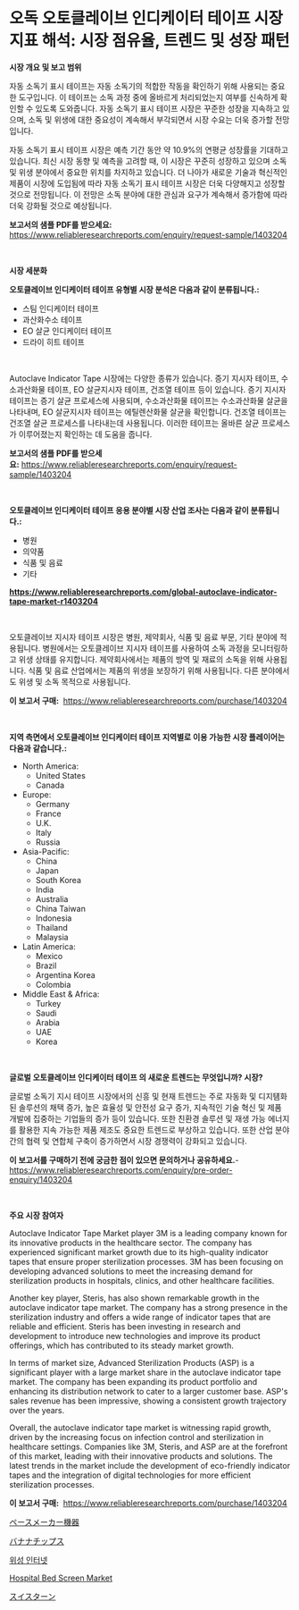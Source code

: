 <p><h1>오독 오토클레이브 인디케이터 테이프 시장 지표 해석: 시장 점유율, 트렌드 및 성장 패턴</h1></p><p><strong>시장 개요 및 보고 범위</strong></p>
<p><p>자동 소독기 표시 테이프는 자동 소독기의 적합한 작동을 확인하기 위해 사용되는 중요한 도구입니다. 이 테이프는 소독 과정 중에 올바르게 처리되었는지 여부를 신속하게 확인할 수 있도록 도와줍니다. 자동 소독기 표시 테이프 시장은 꾸준한 성장을 지속하고 있으며, 소독 및 위생에 대한 중요성이 계속해서 부각되면서 시장 수요는 더욱 증가할 전망입니다. </p><p>자동 소독기 표시 테이프 시장은 예측 기간 동안 약 10.9%의 연평균 성장률을 기대하고 있습니다. 최신 시장 동향 및 예측을 고려할 때, 이 시장은 꾸준히 성장하고 있으며 소독 및 위생 분야에서 중요한 위치를 차지하고 있습니다. 더 나아가 새로운 기술과 혁신적인 제품이 시장에 도입됨에 따라 자동 소독기 표시 테이프 시장은 더욱 다양해지고 성장할 것으로 전망됩니다. 이 전망은 소독 분야에 대한 관심과 요구가 계속해서 증가함에 따라 더욱 강화될 것으로 예상됩니다.</p></p>
<p><strong>보고서의 샘플 PDF를 받으세요:</strong> <a href="https://www.reliableresearchreports.com/enquiry/request-sample/1403204">https://www.reliableresearchreports.com/enquiry/request-sample/1403204</a></p>
<p>&nbsp;</p>
<p><strong>시장 세분화</strong></p>
<p><strong>오토클레이브 인디케이터 테이프 유형별 시장 분석은 다음과 같이 분류됩니다.:</strong></p>
<p><ul><li>스팀 인디케이터 테이프</li><li>과산화수소 테이프</li><li>EO 살균 인디케이터 테이프</li><li>드라이 히트 테이프</li></ul></p>
<p>&nbsp;</p>
<p><p>Autoclave Indicator Tape 시장에는 다양한 종류가 있습니다. 증기 지시자 테이프, 수소과산화물 테이프, EO 살균지시자 테이프, 건조열 테이프 등이 있습니다. 증기 지시자 테이프는 증기 살균 프로세스에 사용되며, 수소과산화물 테이프는 수소과산화물 살균을 나타내며, EO 살균지시자 테이프는 에틸렌산화물 살균을 확인합니다. 건조열 테이프는 건조열 살균 프로세스를 나타내는데 사용됩니다. 이러한 테이프는 올바른 살균 프로세스가 이루어졌는지 확인하는 데 도움을 줍니다.</p></p>
<p><strong>보고서의 샘플 PDF를 받으세요:</strong>&nbsp;<a href="https://www.reliableresearchreports.com/enquiry/request-sample/1403204">https://www.reliableresearchreports.com/enquiry/request-sample/1403204</a></p>
<p>&nbsp;</p>
<p><strong> 오토클레이브 인디케이터 테이프 응용 분야별 시장 산업 조사는 다음과 같이 분류됩니다.:</strong></p>
<p><ul><li>병원</li><li>의약품</li><li>식품 및 음료</li><li>기타</li></ul></p>
<p><strong><a href="https://www.reliableresearchreports.com/global-autoclave-indicator-tape-market-r1403204">https://www.reliableresearchreports.com/global-autoclave-indicator-tape-market-r1403204</a></strong></p>
<p>&nbsp;</p>
<p><p>오토클레이브 지시자 테이프 시장은 병원, 제약회사, 식품 및 음료 부문, 기타 분야에 적용됩니다. 병원에서는 오토클레이브 지시자 테이프를 사용하여 소독 과정을 모니터링하고 위생 상태를 유지합니다. 제약회사에서는 제품의 방역 및 재료의 소독을 위해 사용됩니다. 식품 및 음료 산업에서는 제품의 위생을 보장하기 위해 사용됩니다. 다른 분야에서도 위생 및 소독 목적으로 사용됩니다.</p></p>
<p><strong>이 보고서 구매:</strong>&nbsp; <a href="https://www.reliableresearchreports.com/purchase/1403204">https://www.reliableresearchreports.com/purchase/1403204</a></p>
<p>&nbsp;</p>
<p><strong>지역 측면에서 오토클레이브 인디케이터 테이프 지역별로 이용 가능한 시장 플레이어는 다음과 같습니다.:</strong></p>
<p><ul>
    <li>
        North America:
        <ul>
            <li>United States</li>
            <li>Canada</li>
        </ul>
    </li>
    <li>
        Europe:
        <ul>
            <li>Germany</li>
            <li>France</li>
            <li>U.K.</li>
            <li>Italy</li>
            <li>Russia</li>
        </ul>
    </li>
    <li>
        Asia-Pacific:
        <ul>
            <li>China</li>
            <li>Japan</li>
            <li>South Korea</li>
            <li>India</li>
            <li>Australia</li>
            <li>China Taiwan</li>
            <li>Indonesia</li>
            <li>Thailand</li>
            <li>Malaysia</li>
        </ul>
    </li>
    <li>
        Latin America:
        <ul>
            <li>Mexico</li>
            <li>Brazil</li>
            <li>Argentina Korea</li>
            <li>Colombia</li>
        </ul>
    </li>
    <li>
        Middle East & Africa:
        <ul>
            <li>Turkey</li>
            <li>Saudi</li>
            <li>Arabia</li>
            <li>UAE</li>
            <li>Korea</li>
        </ul>
    </li>
    </ul></p>
<p>&nbsp;</p>
<p><strong>글로벌 오토클레이브 인디케이터 테이프 의 새로운 트렌드는 무엇입니까? 시장?</strong></p>
<p><p>글로벌 소독기 지시 테이프 시장에서의 신흥 및 현재 트렌드는 주로 자동화 및 디지턤화된 솔루션의 채택 증가, 높은 효율성 및 안전성 요구 증가, 지속적인 기술 혁신 및 제품 개발에 집중하는 기업들의 증가 등이 있습니다. 또한 친환경 솔루션 및 재생 가능 에너지를 활용한 지속 가능한 제품 제조도 중요한 트렌드로 부상하고 있습니다. 또한 산업 분야 간의 협력 및 연합체 구축이 증가하면서 시장 경쟁력이 강화되고 있습니다.</p></p>
<p><strong>이 보고서를 구매하기 전에 궁금한 점이 있으면 문의하거나 공유하세요.</strong>- <a href="https://www.reliableresearchreports.com/enquiry/pre-order-enquiry/1403204">https://www.reliableresearchreports.com/enquiry/pre-order-enquiry/1403204</a></p>
<p>&nbsp;</p>
<p><strong>주요 시장 참여자</strong></p>
<p><p>Autoclave Indicator Tape Market player 3M is a leading company known for its innovative products in the healthcare sector. The company has experienced significant market growth due to its high-quality indicator tapes that ensure proper sterilization processes. 3M has been focusing on developing advanced solutions to meet the increasing demand for sterilization products in hospitals, clinics, and other healthcare facilities.</p><p>Another key player, Steris, has also shown remarkable growth in the autoclave indicator tape market. The company has a strong presence in the sterilization industry and offers a wide range of indicator tapes that are reliable and efficient. Steris has been investing in research and development to introduce new technologies and improve its product offerings, which has contributed to its steady market growth.</p><p>In terms of market size, Advanced Sterilization Products (ASP) is a significant player with a large market share in the autoclave indicator tape market. The company has been expanding its product portfolio and enhancing its distribution network to cater to a larger customer base. ASP's sales revenue has been impressive, showing a consistent growth trajectory over the years.</p><p>Overall, the autoclave indicator tape market is witnessing rapid growth, driven by the increasing focus on infection control and sterilization in healthcare settings. Companies like 3M, Steris, and ASP are at the forefront of this market, leading with their innovative products and solutions. The latest trends in the market include the development of eco-friendly indicator tapes and the integration of digital technologies for more efficient sterilization processes.</p></p>
<p><strong>이 보고서 구매:</strong>&nbsp;&nbsp;<a href="https://www.reliableresearchreports.com/purchase/1403204">https://www.reliableresearchreports.com/purchase/1403204</a></p>
<p><p><a href="https://medium.com/@chelsealowe1964/%E3%83%9A%E3%83%BC%E3%82%B9%E3%83%A1%E3%83%BC%E3%82%AB%E3%83%BC%E8%A3%85%E7%BD%AE%E3%81%AE%E5%B8%82%E5%A0%B4%E8%A6%8F%E6%A8%A1-cagr-%E5%8B%95%E5%90%912024-2030-32bb1c1d8ed4">ペースメーカー機器</a></p><p><a href="https://github.com/KaydenJohns1964/Market-Research-Report-List-1/blob/main/809432922983.md">バナナチップス</a></p><p><a href="https://medium.com/@desmondmraz12023/%EC%9C%84%EC%84%B1-%EC%9D%B8%ED%84%B0%EB%84%B7-%EC%8B%9C%EC%9E%A5-%EC%9C%A0%ED%98%95-%EC%9D%91%EC%9A%A9-%EB%B0%8F-%EC%A7%80%EB%A6%AC%EC%97%90-%EB%8C%80%ED%95%9C-%ED%8F%AC%EA%B4%84%EC%A0%81%EC%9D%B8-%ED%8F%89%EA%B0%80-8e85a1ae1f6e">위성 인터넷</a></p><p><a href="https://github.com/mancsybtousav/Market-Research-Report-List-2/blob/main/hospital-bed-screen-market.md">Hospital Bed Screen Market</a></p><p><a href="https://github.com/marbadji/Market-Research-Report-List-1/blob/main/465198522981.md">スイスターン</a></p></p>